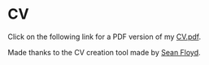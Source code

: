 # CV

Click on the following link for a PDF version of my [CV.pdf](./Archit%20Rathi.pdf).

Made thanks to the CV creation tool made by [Sean Floyd](https://seanfloyd.ca).
